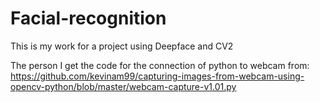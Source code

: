 # Facial-recognition

This is my work for a project using Deepface and CV2

The person I get the code for the connection of python to webcam from: https://github.com/kevinam99/capturing-images-from-webcam-using-opencv-python/blob/master/webcam-capture-v1.01.py
